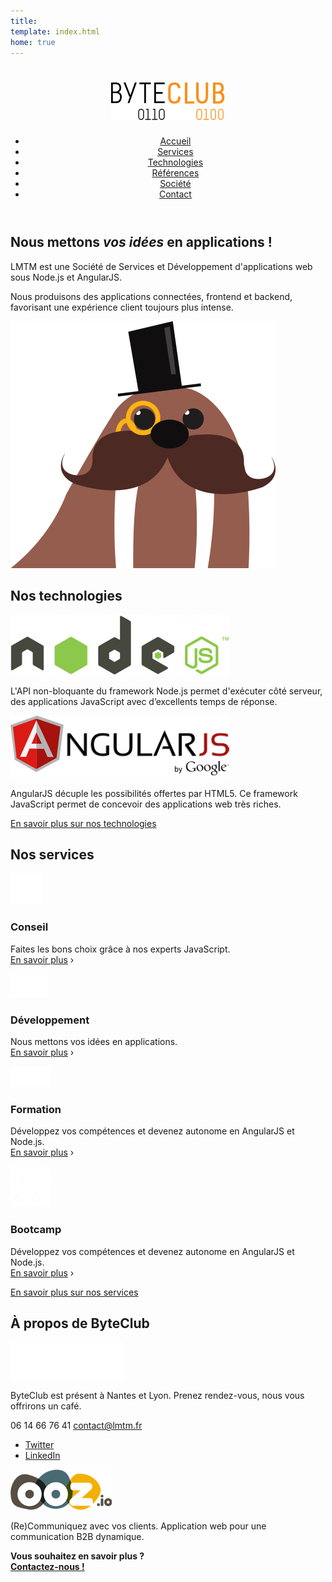 ```yaml
---
title:
template: index.html
home: true
---
```


<div class="js-sticky">
  <header class="header" role="banner" id="top">
    <div class="wrap cf">
      <h1 class="logo"><img src="img/logo.png" alt="ByteClub"/></h1>
      <nav class="wrapper-nav-main">
        <ul class="nav nav-main">
          <li class="lnk-home current"><a href="index.html"><span>Accueil</span></a></li>
          <li><a href="services.html">Services</a></li>
          <li><a href="technologies.html">Technologies</a></li>
          <li><a href="references.html">Références</a></li>
          <li><a href="societe.html">Société</a></li>
          <li><a href="contact.html">Contact</a></li>
        </ul>
      </nav>
    </div>
  </header>
</div>

<section class="banner">
  <div class="wrap cf">
    <div class="banner-home">
      <div class="banner-home-wrap">
        <h2 class="page-title">Nous mettons <em>vos idées</em> en applications&nbsp;!</h2>
        <p>LMTM est une Société de Services et Développement d'applications web sous Node.js et AngularJS.</p>
        <p>Nous produisons des applications connectées, frontend et backend, favorisant une expérience client toujours plus intense.</p>
        <img src="img/mascot.png" alt="" class="mascot" />
      </div>
    </div>
  </div>
</section>

<section class="section home-technos">
  <div class="wrap cf">
    <div class="inner">
      <h2 class="title-main">Nos technologies</h2>
      <div class="home-techno cf">
        <div class="home-techno-logo">
          <img src="img/logo-nodejs.jpg" alt="Node.js" />
        </div>
        <div class="home-techno-txt last">
          <p>L'API non-bloquante du framework Node.js permet d'exécuter côté serveur, des applications JavaScript avec d’excellents temps de réponse.</p>
        </div>
      </div>
      <div class="home-techno last cf">
        <div class="home-techno-logo">
          <img src="img/logo-angularjs.png" alt="AngularJS" />
        </div>
        <div class="home-techno-txt last">
          <p>AngularJS décuple les possibilités offertes par HTML5. Ce framework JavaScript permet de concevoir des applications web très riches.</p>
        </div>
      </div>
      <div class="lnk-more lnk-technos-more">
        <a href="technologies.html" title="En savoir plus sur nos technologies"><span>En savoir plus sur nos technologies</span></a>
      </div>
    </div>
  </div>
</section>

<section class="section home-services">
  <div class="wrap">
    <div class="inner">
      <h2 class="title-main">Nos services</h2>
      <div class="home-service cf">
        <div class="home-service-row">
          <div class="home-service-cell">
            <div class="home-service-picto">
              <img src="img/picto-conseil.png" alt="" />
            </div>
          </div>
          <div class="home-service-cell">
            <h3 class="home-service-title">Conseil</h3>
            <div class="home-service-desc">
              <p>Faites les bons choix grâce à nos experts JavaScript.<br/>
              <a href="#">En savoir plus</a> <span>›</span></p>
            </div>
          </div>
        </div>
      </div>
      <div class="home-service cf last">
        <div class="home-service-row">
          <div class="home-service-cell">
            <div class="home-service-picto">
              <img src="img/picto-dev.png" alt="" />
            </div>
          </div>
          <div class="home-service-cell">
            <h3 class="home-service-title">Développement</h3>
            <div class="home-service-desc">
              <p>Nous mettons vos idées en applications.<br/>
              <a href="#">En savoir plus</a> <span>›</span></p>
            </div>
          </div>
        </div>
      </div>
      <div class="home-service cf">
        <div class="home-service-row">
          <div class="home-service-cell">
            <div class="home-service-picto">
              <img src="img/picto-formation.png" alt="" />
            </div>
          </div>
          <div class="home-service-cell">
            <h3 class="home-service-title">Formation</h3>
            <div class="home-service-desc">
              <p>Développez vos compétences et devenez autonome en AngularJS et Node.js.<br/>
              <a href="#">En savoir plus</a> <span>›</span></p>
            </div>
          </div>
        </div>
      </div>
      <div class="home-service cf last">
        <div class="home-service-row">
          <div class="home-service-cell">
            <div class="home-service-picto">
              <img src="img/picto-bootcamp.png" alt="" />
            </div>
          </div>
          <div class="home-service-cell">
            <h3 class="home-service-title">Bootcamp</h3>
            <div class="home-service-desc">
              <p>Développez vos compétences et devenez autonome en AngularJS et Node.js.<br/>
              <a href="#">En savoir plus</a> <span>›</span></p>
            </div>
          </div>
        </div>
      </div>
      <div class="lnk-more lnk-services-more">
        <a href="services.html" title="En savoir plus sur nos services"><span>En savoir plus sur nos services</span></a>
      </div>
    </div>
  </div>
</section>

<footer class="footer footer-home" role="contentinfo">
  <div class="wrap">
    <div class="inner">
      <h2 class="footer-title">À propos de <strong>ByteClub</strong></h2>
      <div class="cf">
        <div class="footer-col footer-col-lmtm">
          <div class="footer-logo">
            <img src="img/logo-white.png" alt="ByteClub" />
          </div>
          <div class="footer-content" itemscope itemtype="http://schema.org/Corporation">
            <p><span itemprop="name">ByteClub</span> est présent à Nantes et Lyon. Prenez rendez-vous, nous vous offrirons un café.</p>
            <p><span class="lmtm-phone" itemprop="telephone">06 14 66 76 41</span> <a href="mailto:contact@lmtm.fr" class="lmtm-email" itemprop="email">contact@lmtm.fr</a></p>
            <ul class="lmtm-social">
              <li class="lnk-twitter"><a href="https://twitter.com/lmtmeditions"><span>Twitter</span></a></li>
              <li class="lnk-linkedin"><a href="http://www.linkedin.com/company/lmtm-sarl"><span>LinkedIn</span></a></li>
            </ul>
          </div>
        </div>
        <div class="footer-col footer-col-ooz">
          <div class="footer-logo">
            <img src="img/logo-ooz.png" alt="OOZ.io" />
          </div>
          <div class="footer-content">
            <p>(Re)Communiquez avec vos clients. Application web pour une communication B2B dynamique.</p>
            <p><strong>Vous souhaitez en savoir plus&nbsp;?<br/> <a href="contact.html">Contactez-nous&nbsp;!</a></strong></p>
          </div>
        </div>
      </div>
    </div>
  </div>
</footer>
